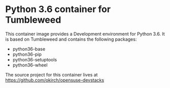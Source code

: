 
# Python 3.6 container for Tumbleweed

This container image provides a Development environment for Python 3.6.
It is based on Tumbleweed and contains the following packages:

- python36-base
- python36-pip
- python36-setuptools
- python36-wheel



The source project for this container lives at
https://github.com/okirch/opensuse-devstacks

